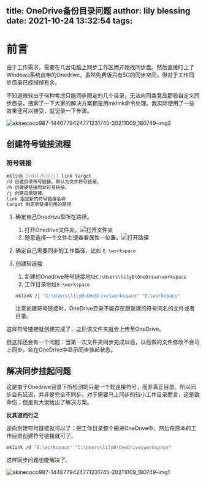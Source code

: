 title: OneDrive备份目录问题
author: lily blessing
date: 2021-10-24 13:32:54
tags:
---
# 前言
由于工作需求，需要在几台电脑上同步工作区而开始找同步盘。然后直接盯上了Windows系统自带的Onedrive，虽然免费版只有5G的同步空间，但对于工作同步目录已经绰绰有余。

不知道微软出于何种考虑只能同步限定的几个目录，无法向同类竞品那般自定义同步目录，搜索了一下大家的解决方案都是用mklink命令处理。我实际使用了一些效果还可以接受，就记录一下步骤。

![akinecoco987-1446779424771231745-20211009_180749-img2](https://cdn.jsdelivr.net/gh/lilyblessing/img@main/20211024/akinecoco987-1446779424771231745-20211009_180749-img2.5av4o3htqys0.webp)

## 创建符号链接流程

### 符号链接

``` bash
mklink [/d][/h][/j] link target
/d 创建目录符号链接。默认为文件符号链接。
/h 创建硬链接而非符号链接。
/j 创建目录链接。
link 指定新的符号链接名称
target 制定新链接引用的路径
```

1. 确定自己Onedrive盘所在路径。

   1. 打开Onedrive文件夹。![打开文件夹](https://cdn.jsdelivr.net/gh/lilyblessing/img@main/20211024/打开文件夹.1yv4bhzfomio.webp)
   2. 随意选择一个文件右键查看属性—位置。![打开路径](https://cdn.jsdelivr.net/gh/lilyblessing/img@main/20211024/打开路径.2pvg9tpmd2q0.webp)

2. 确定自己需要同步的工作路径，比如 `E:\workspace`

3. 创建软链接

   1. 新建的Onedrive符号链接地址`C:\Users\lilyB\OneDrive\workspace`
   2. 工作目录地址`E:\workspace`

   ``` bash
   mklink /j "C:\Users\lilyB\OneDrive\workspace" "E:\workspace"
   ```

   注意创建符号链接时，OneDrive目录不能存在跟新建的符号同名的文件或者目录。

这样符号链接就创建完成了，之后该文件夹就会上传至OneDrive。

但这样还会有一个问题：当第一次文件夹同步完成以后，以后做的文件修改不会马上同步，会在OneDrive中显示同步挂起状态。

## 解决同步挂起问题

这是由于Onedrive目录下所检测的只是一个软连接符号，而非真正目录。所以同步会有延迟，并非是完全不同步。对于需要马上同步的较小工作目录而言，这是致命伤；但是有大佬给出了解决方案。

**反其道而行之**

逆向创建符号链接就可以了：把工作目录整个搬进OneDrive中，然后在原本的工作目录创建符号链接就可了。

``` bash
mklink /d "E:\workspace" "C:\Users\lilyB\OneDrive\workspace"
```

这样同步问题也能解决了。

![akinecoco987-1446779424771231745-20211009_180749-img1](https://cdn.jsdelivr.net/gh/lilyblessing/img@main/20211024/akinecoco987-1446779424771231745-20211009_180749-img1.qb0k7929sa.webp)
